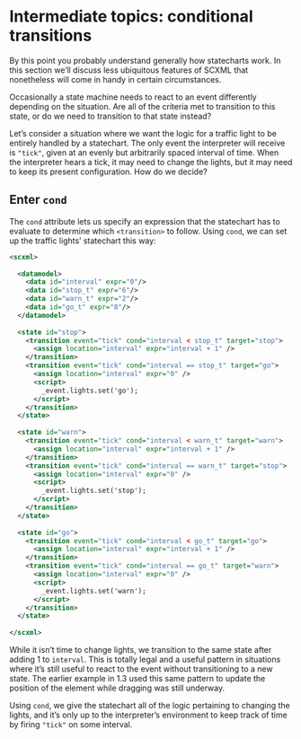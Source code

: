 # Intermediate topics: conditional transitions

By this point you probably understand generally how statecharts work. In this section we’ll discuss less ubiquitous features of SCXML that nonetheless will come in handy in certain circumstances.

Occasionally a state machine needs to react to an event differently depending on the situation. Are all of the criteria met to transition to this state, or do we need to transition to that state instead?

Let’s consider a situation where we want the logic for a traffic light to be entirely handled by a statechart. The only event the interpreter will receive is `"tick"`, given at an evenly but arbitrarily spaced interval of time. When the interpreter hears a tick, it may need to change the lights, but it may need to keep its present configuration. How do we decide?

## Enter `cond`

The `cond` attribute lets us specify an expression that the statechart has to evaluate to determine which `<transition>` to follow. Using `cond`, we can set up the traffic lights’ statechart this way:

```xml
<scxml>
  
  <datamodel>
    <data id="interval" expr="0"/>
    <data id="stop_t" expr="6"/>
    <data id="warn_t" expr="2"/>
    <data id="go_t" expr="8"/>
  </datamodel>
  
  <state id="stop">
    <transition event="tick" cond="interval < stop_t" target="stop">
      <assign location="interval" expr="interval + 1" />
    </transition>
    <transition event="tick" cond="interval == stop_t" target="go">
      <assign location="interval" expr="0" />
      <script>
        _event.lights.set('go');
      </script>
    </transition>
  </state>
  
  <state id="warn">
    <transition event="tick" cond="interval < warn_t" target="warn">
      <assign location="interval" expr="interval + 1" />
    </transition>
    <transition event="tick" cond="interval == warn_t" target="stop">
      <assign location="interval" expr="0" />
      <script>
        _event.lights.set('stop');
      </script>
    </transition>
  </state>
  
  <state id="go">
    <transition event="tick" cond="interval < go_t" target="go">
      <assign location="interval" expr="interval + 1" />
    </transition>
    <transition event="tick" cond="interval == go_t" target="warn">
      <assign location="interval" expr="0" />
      <script>
        _event.lights.set('warn');
      </script>
    </transition>
  </state>
  
</scxml>
```

While it isn’t time to change lights, we transition to the same state after adding 1 to `interval`. This is totally legal and a useful pattern in situations where it’s still useful to react to the event without transitioning to a new state. The earlier example in 1.3 used this same pattern to update the position of the element while dragging was still underway.

Using `cond`, we give the statechart all of the logic pertaining to changing the lights, and it’s only up to the interpreter’s environment to keep track of time by firing `"tick"` on some interval.